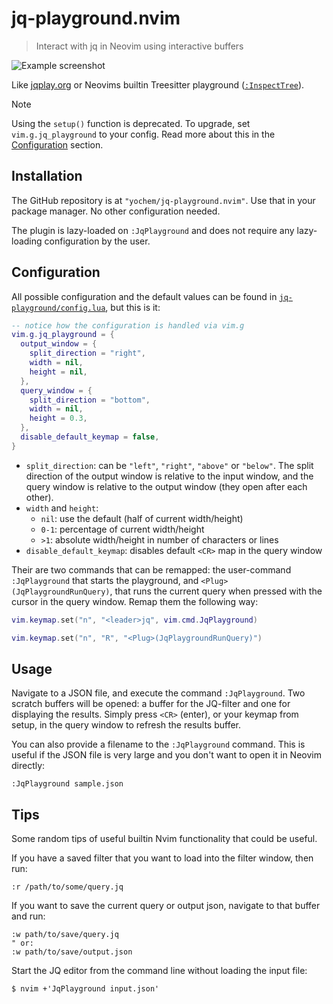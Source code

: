 # jq-playground.nvim

> Interact with jq in Neovim using interactive buffers

![Example screenshot](example/screenshot.png)

Like [jqplay.org](https://jqplay.org) or Neovims builtin Treesitter playground
([`:InspectTree`](https://neovim.io/doc/user/treesitter.html#%3AInspectTree)).

> [!NOTE]
> Using the `setup()` function is deprecated. To upgrade, set
> `vim.g.jq_playground` to your config. Read more about this in the
> [Configuration](#configuration) section.

## Installation

The GitHub repository is at `"yochem/jq-playground.nvim"`. Use that in your
package manager. No other configuration needed.

The plugin is lazy-loaded on `:JqPlayground` and does not require any
lazy-loading configuration by the user.

## Configuration

All possible configuration and the default values can be found in
[`jq-playground/config.lua`](./lua/jq-playground/config.lua), but this is it:

```lua
-- notice how the configuration is handled via vim.g
vim.g.jq_playground = {
  output_window = {
    split_direction = "right",
    width = nil,
    height = nil,
  },
  query_window = {
    split_direction = "bottom",
    width = nil,
    height = 0.3,
  },
  disable_default_keymap = false,
}
```

- `split_direction`: can be `"left"`, `"right"`, `"above"` or `"below"`. The
  split direction of the output window is relative to the input window, and the
  query window is relative to the output window (they open after each other).
- `width` and `height`:
  - `nil`: use the default (half of current width/height)
  - `0-1`: percentage of current width/height
  - `>1`: absolute width/height in number of characters or lines
- `disable_default_keymap`: disables default `<CR>` map in the query window

Their are two commands that can be remapped: the user-command `:JqPlayground`
that starts the playground, and `<Plug>(JqPlaygroundRunQuery)`, that runs the
current query when pressed with the cursor in the query window. Remap them the
following way:

```lua
vim.keymap.set("n", "<leader>jq", vim.cmd.JqPlayground)

vim.keymap.set("n", "R", "<Plug>(JqPlaygroundRunQuery)")
```

## Usage

Navigate to a JSON file, and execute the command `:JqPlayground`. Two scratch
buffers will be opened: a buffer for the JQ-filter and one for displaying the
results. Simply press `<CR>` (enter), or your keymap from setup, in the query
window to refresh the results buffer.

You can also provide a filename to the `:JqPlayground` command. This is useful
if the JSON file is very large and you don't want to open it in Neovim
directly:

```vim
:JqPlayground sample.json
```

## Tips

Some random tips of useful builtin Nvim functionality that could be useful.

If you have a saved filter that you want to load into the filter window, then
run:

```vim
:r /path/to/some/query.jq
```

If you want to save the current query or output json, navigate to that buffer
and run:

```vim
:w path/to/save/query.jq
" or:
:w path/to/save/output.json
```

Start the JQ editor from the command line without loading the input file:

```
$ nvim +'JqPlayground input.json'
```
